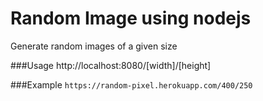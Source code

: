 # Random Image using nodejs
Generate random images of a given size

###Usage
http://localhost:8080/[width]/[height]

###Example
`https://random-pixel.herokuapp.com/400/250`
